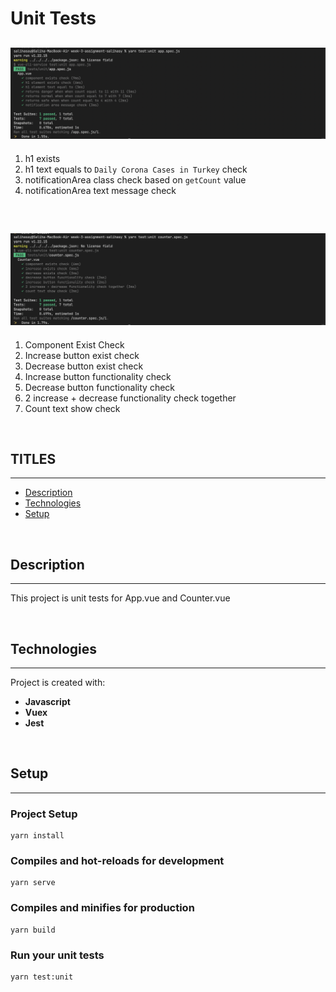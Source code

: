 # Unit Tests

![App Tests](src/assets/terminalforapp.png)
---
1. h1 exists 
2. h1 text equals to `Daily Corona Cases in Turkey` check
3. notificationArea class check based on `getCount` value
4. notificationArea text message check

<br/>

![Counter Tests](src/assets/terminalforcounter.png)
---
1. Component Exist Check
2. Increase button exist check
3. Decrease button exist check
4. Increase button functionality check
5. Decrease button functionality check
6. 2 increase + decrease functionality check together
7. Count text show check


<br />

## **TITLES**
---
* [Description](#description)
* [Technologies](#technologies)
* [Setup](#setup)

<br />

## Description
---
This project is unit tests for App.vue and Counter.vue

<br/>

## Technologies
---
Project is created with:
* **Javascript**
* **Vuex**
* **Jest**

<br />

## Setup
---

### Project Setup
```
yarn install
```

### Compiles and hot-reloads for development
```
yarn serve
```

### Compiles and minifies for production
```
yarn build
```

### Run your unit tests
```
yarn test:unit
```